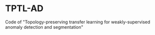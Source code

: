 # TPTL-AD
Code of "Topology-preserving transfer learning for weakly-supervised anomaly detection and segmentation"
